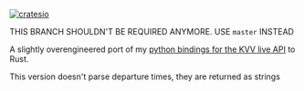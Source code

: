 [![cratesio](https://img.shields.io/crates/v/kvvliveapi.svg)](https://crates.io/crates/kvvliveapi)

THIS BRANCH SHOULDN'T BE REQUIRED ANYMORE. USE `master` INSTEAD

A slightly overengineered port of my [python bindings for the KVV live API](https://github.com/nervengift/kvvliveapi) to Rust.

This version doesn't parse departure times, they are returned as strings
